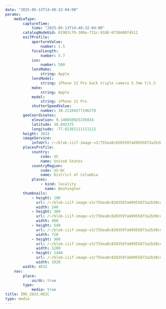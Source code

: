 ```yaml
---
date: "2025-05-13T14:40:32-04:00"
params:
    mediaType:
        captureTime:
            time: "2025-05-13T14:40:32-04:00"
        catalogNodeUid: 01983c79-308a-731c-9188-6730408f4512
        exifProfile:
            apertureValue:
                number: 1.5
            focalLength:
                number: 5.7
            iso:
                number: 500
            lensMake:
                string: Apple
            lensModel:
                string: iPhone 13 Pro back triple camera 5.7mm f/1.5
            make:
                string: Apple
            model:
                string: iPhone 13 Pro
            shutterSpeedValue:
                number: 38.21169277196278
        geoCoordinates:
            elevation: 9.140650925335034
            latitude: 38.892375
            longitude: -77.02301111111112
        height: 3024
        imageService:
            infoUrl: /~/blob-iiif-image-v3/755ea8c8203597a69955873a2b30cdba9fbb9785b189a0f79c9031eb900b7c7f/info.json
        placesProfile:
            country:
                code: US
                name: United States
            countryRegion:
                code: US-DC
                name: District of Columbia
            places:
                - kind: locality
                  name: Washington
        thumbnails:
            - height: 180
              url: /~/blob-iiif-image-v3/755ea8c8203597a69955873a2b30cdba9fbb9785b189a0f79c9031eb900b7c7f/full/240%2C180/0/default.jpg
              width: 240
            - height: 360
              url: /~/blob-iiif-image-v3/755ea8c8203597a69955873a2b30cdba9fbb9785b189a0f79c9031eb900b7c7f/full/480%2C360/0/default.jpg
              width: 480
            - height: 540
              url: /~/blob-iiif-image-v3/755ea8c8203597a69955873a2b30cdba9fbb9785b189a0f79c9031eb900b7c7f/full/720%2C540/0/default.jpg
              width: 720
            - height: 960
              url: /~/blob-iiif-image-v3/755ea8c8203597a69955873a2b30cdba9fbb9785b189a0f79c9031eb900b7c7f/full/1280%2C960/0/default.jpg
              width: 1280
            - height: 1440
              url: /~/blob-iiif-image-v3/755ea8c8203597a69955873a2b30cdba9fbb9785b189a0f79c9031eb900b7c7f/full/1920%2C1440/0/default.jpg
              width: 1920
        width: 4032
    nav:
        place:
            us/dc: true
        type:
            media: true
title: IMG_2833.HEIC
type: media
---
```

